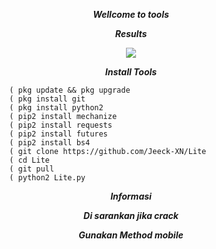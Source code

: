 <p align="center">
<i> <b> Wellcome to tools </b> </i>
</p>
<p align="center">
<i> <b>     Results </b> </i>
</p>
<p align="center">
<img src="https://user-images.githubusercontent.com/87571831/150679103-86bddc7c-4947-426c-b140-6240c3991fba.jpg">
</p>

<p align="center">
<i> <b>  Install Tools</b> </i>
</p>
           
           
            ( pkg update && pkg upgrade
            ( pkg install git
            ( pkg install python2
            ( pip2 install mechanize
            ( pip2 install requests
            ( pip2 install futures
            ( pip2 install bs4
            ( git clone https://github.com/Jeeck-XN/Lite
            ( cd Lite
            ( git pull
            ( python2 Lite.py
            
<p align="center">
<i> <b>  Informasi</b> </i>
</p>
<p align="center">
<i> <b>  Di sarankan jika crack</b> </i>
<p align="center">
<i> <b>  Gunakan Method mobile</b> </i>
</p>
